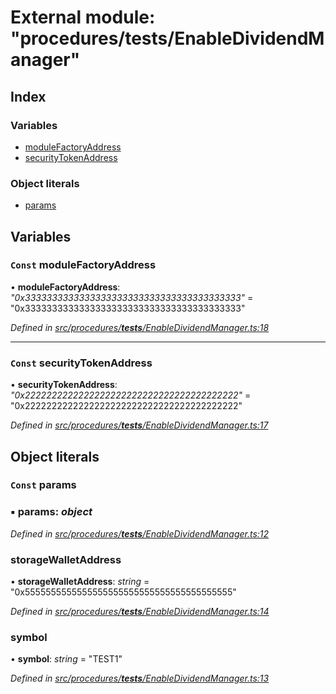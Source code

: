 # External module: "procedures/**tests**/EnableDividendManager"

## Index

### Variables

- [moduleFactoryAddress](_procedures___tests___enabledividendmanager_.md#const-modulefactoryaddress)
- [securityTokenAddress](_procedures___tests___enabledividendmanager_.md#const-securitytokenaddress)

### Object literals

- [params](_procedures___tests___enabledividendmanager_.md#const-params)

## Variables

### `Const` moduleFactoryAddress

• **moduleFactoryAddress**: _"0x3333333333333333333333333333333333333333"_ = "0x3333333333333333333333333333333333333333"

_Defined in [src/procedures/**tests**/EnableDividendManager.ts:18](https://github.com/PolymathNetwork/polymath-sdk/blob/d80c6e9/src/procedures/__tests__/EnableDividendManager.ts#L18)_

---

### `Const` securityTokenAddress

• **securityTokenAddress**: _"0x2222222222222222222222222222222222222222"_ = "0x2222222222222222222222222222222222222222"

_Defined in [src/procedures/**tests**/EnableDividendManager.ts:17](https://github.com/PolymathNetwork/polymath-sdk/blob/d80c6e9/src/procedures/__tests__/EnableDividendManager.ts#L17)_

## Object literals

### `Const` params

### ▪ **params**: _object_

_Defined in [src/procedures/**tests**/EnableDividendManager.ts:12](https://github.com/PolymathNetwork/polymath-sdk/blob/d80c6e9/src/procedures/__tests__/EnableDividendManager.ts#L12)_

### storageWalletAddress

• **storageWalletAddress**: _string_ = "0x5555555555555555555555555555555555555555"

_Defined in [src/procedures/**tests**/EnableDividendManager.ts:14](https://github.com/PolymathNetwork/polymath-sdk/blob/d80c6e9/src/procedures/__tests__/EnableDividendManager.ts#L14)_

### symbol

• **symbol**: _string_ = "TEST1"

_Defined in [src/procedures/**tests**/EnableDividendManager.ts:13](https://github.com/PolymathNetwork/polymath-sdk/blob/d80c6e9/src/procedures/__tests__/EnableDividendManager.ts#L13)_
